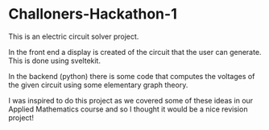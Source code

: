 ﻿# Challoners-Hackathon-1
This is an electric circuit solver project.

In the front end a display is created of the circuit that the user can generate. This is done using sveltekit.

In the backend (python) there is some code that computes the voltages of the given circuit using some elementary graph theory.

I was inspired to do this project as we covered some of these ideas in our Applied Mathematics course and so I thought it would be a nice revision project!
